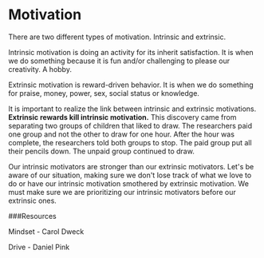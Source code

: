 # Motivation

There are two different types of motivation. Intrinsic and extrinsic.

Intrinsic motivation is doing an activity for its inherit satisfaction. 
It is when we do something because it is fun and/or challenging to please our creativity. A hobby.

Extrinsic motivation is reward-driven behavior. It is when we do something for praise, money, power, sex, social status or knowledge.

It is important to realize the link between intrinsic and extrinsic motivations. 
**Extrinsic rewards kill intrinsic motivation.** This discovery came from separating two groups of children that liked to draw. 
The researchers paid one group and not the other to draw for one hour. After the hour was complete, 
the researchers told both groups to stop. The paid group put all their pencils down. The unpaid group continued to draw.

Our intrinsic motivators are stronger than our extrinsic motivators. 
Let's be aware of our situation, making sure we don't lose track of what we love to do or have our intrinsic motivation
smothered by extrinsic motivation. 
We must make sure we are prioritizing our intrinsic motivators before our extrinsic ones.

###Resources

Mindset - Carol Dweck

Drive - Daniel Pink